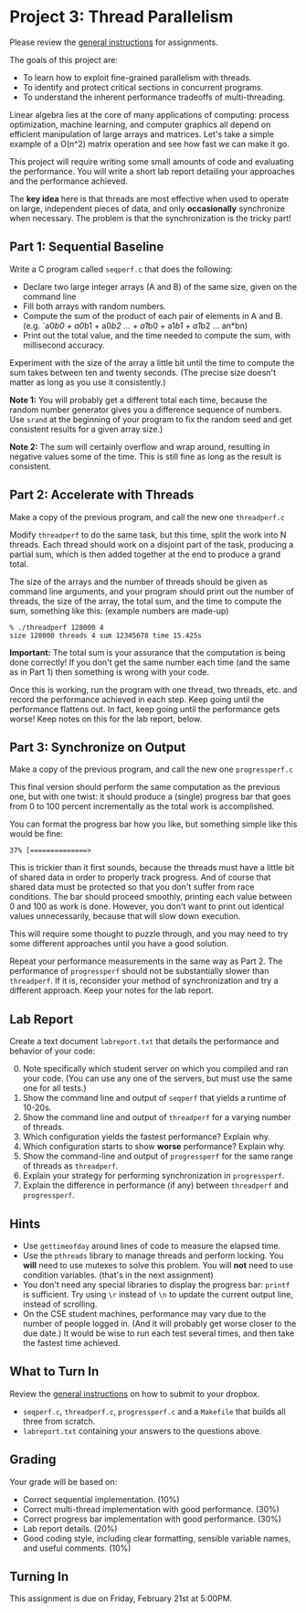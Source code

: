 # Project 3: Thread Parallelism

Please review the [general instructions](general) for assignments.

The goals of this project are:
- To learn how to exploit fine-grained parallelism with threads.
- To identify and protect critical sections in concurrent programs.
- To understand the inherent performance tradeoffs of multi-threading.

Linear algebra lies at the core of many applications of computing:
process optimization, machine learning, and computer graphics all
depend on efficient manipulation of large arrays and matrices.
Let's take a simple example of a O(n^2) matrix operation and see
how fast we can make it go.

This project will require writing some small amounts of code and
evaluating the performance.  You will write a short lab report detailing
your approaches and the performance achieved.

The **key idea** here is that threads are most effective when used
to operate on large, independent pieces of data, and only **occasionally**
synchronize when necessary.  The problem is that the synchronization is
the tricky part!

## Part 1: Sequential Baseline

Write a C program called `seqperf.c` that does the following:

- Declare two large integer arrays (A and B) of the same size, given on the command line
- Fill both arrays with random numbers.
- Compute the sum of the product of each pair of elements in A and B.
(e.g. `a0*b0 + a0*b1 + a0*b2 ... + a1*b0 + a1*b1 + a1*b2 ... an*bn)
- Print out the total value, and the time needed to compute the sum, with millisecond accuracy.

Experiment with the size of the array a little bit until the
time to compute the sum takes between ten and twenty seconds.
(The precise size doesn't matter as long as you use it consistently.)

**Note 1:**  You will probably get a different total each time, because the random
number generator gives you a difference sequence of numbers.  Use `srand` at the beginning of
your program to fix the random seed and get consistent results for a given array size.)

**Note 2:**  The sum will certainly overflow and wrap around, resulting in
negative values some of the time.  This is still fine as long as the result is consistent.

## Part 2: Accelerate with Threads

Make a copy of the previous program, and call the new one `threadperf.c`

Modify `threadperf` to do the same task, but this time, split the work
into N threads.  Each thread should work on a disjoint part of the task,
producing a partial sum, which is then added together at the end to
produce a grand total.

The size of the arrays and the number of threads should be given as command line arguments,
and your program should print out the number of threads, the size
of the array, the total sum, and the time to compute the sum, something like this:  (example numbers are made-up)

```
% ./threadperf 128000 4
size 128000 threads 4 sum 12345678 time 15.425s
```

**Important:** The total sum is your assurance that the computation
is being done correctly!  If you don't get the same number each time
(and the same as in Part 1) then something is wrong with your code.

Once this is working, run the program with one thread, two threads, etc.
and record the performance achieved in each step.  Keep going until the
performance flattens out.  In fact, keep going until the performance gets worse!
Keep notes on this for the lab report, below.

## Part 3: Synchronize on Output

Make a copy of the previous program, and call the new one `progressperf.c`

This final version should perform the same computation as the previous one,
but with one twist: it should produce a (single) progress bar
that goes from 0 to 100 percent incrementally as the total work is accomplished.

You can format the progress bar how you like, but something simple like this would be fine:

```
37% [==============>
```

This is trickier than it first sounds, because the threads must have a little bit of
shared data in order to properly track progress.  And of course that shared data
must be protected so that you don't suffer from race conditions.  The bar
should proceed smoothly, printing each value between 0 and 100 as work is done.
However, you don't want to print out identical values unnecessarily, because that will
slow down execution.

This will require some thought to puzzle through, and you may need to try
some different approaches until you have a good solution.

Repeat your performance measurements in the same way as Part 2.
The performance of `progressperf` should not be substantially slower than `threadperf`.
If it is, reconsider your method of synchronization and try a different approach.
Keep your notes for the lab report.

## Lab Report

Create a text document `labreport.txt` that details the performance and behavior of your code:

0. Note specifically which student server on which you compiled and ran your code.
(You can use any one of the servers, but must use the same one for all tests.)
1. Show the command line and output of `seqperf` that yields a runtime of 10-20s.
2. Show the command line and output of `threadperf` for a varying number of threads.
3. Which configuration yields the fastest performance?  Explain why.
4. Which configuration starts to show **worse** performance?  Explain why.
5. Show the command-line and output of `progressperf` for the same range of threads as `threadperf`.
6. Explain your strategy for performing synchronization in `progressperf`.
7. Explain the difference in performance (if any) between `threadperf` and `progressperf`.

## Hints

- Use `gettimeofday` around lines of code to measure the elapsed time.
- Use the `pthreads` library to manage threads and perform locking.  You **will** need to use mutexes to solve this problem.  You will **not** need to use condition variables.  (that's in the next assignment)
- You don't need any special libraries to display the progress bar: `printf` is sufficient.  Try using `\r` instead of `\n` to update the current output line, instead of scrolling.
- On the CSE student machines, performance may vary due to the number of people logged in.  (And it will probably get worse closer to the due date.)  It would be wise to run each test several times, and then take the fastest time achieved.

## What to Turn In

Review the [general instructions](general) on how to submit to your dropbox.

- `seqperf.c`, `threadperf.c`, `progressperf.c` and a `Makefile` that builds all three from scratch.
- `labreport.txt` containing your answers to the questions above.

## Grading

Your grade will be based on:

- Correct sequential implementation. (10%)
- Correct multi-thread implementation with good performance. (30%)
- Correct progress bar implementation with good performance. (30%)
- Lab report details. (20%)
- Good coding style, including clear formatting, sensible variable names, and useful comments. (10%)

## Turning In

This assignment is due on Friday, February 21st at 5:00PM.
